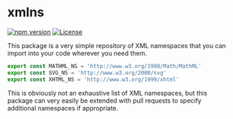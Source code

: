 # xmlns

[![npm version](https://img.shields.io/npm/v/xmlns?style=flat-square)](https://npm.im/xmlns)
[![License](https://img.shields.io/github/license/mattlucock/xmlns?style=flat-square)](https://github.com/mattlucock/xmlns/blob/main/LICENSE.md)

This package is a very simple repository of XML namespaces that you can import into your code wherever you need them.

```js
export const MATHML_NS = 'http://www.w3.org/1998/Math/MathML'
export const SVG_NS = 'http://www.w3.org/2000/svg'
export const XHTML_NS = 'http://www.w3.org/1999/xhtml'
```

This is obviously not an exhaustive list of XML namespaces, but this package can very easily be extended with pull requests to specify additional namespaces if appropriate.
